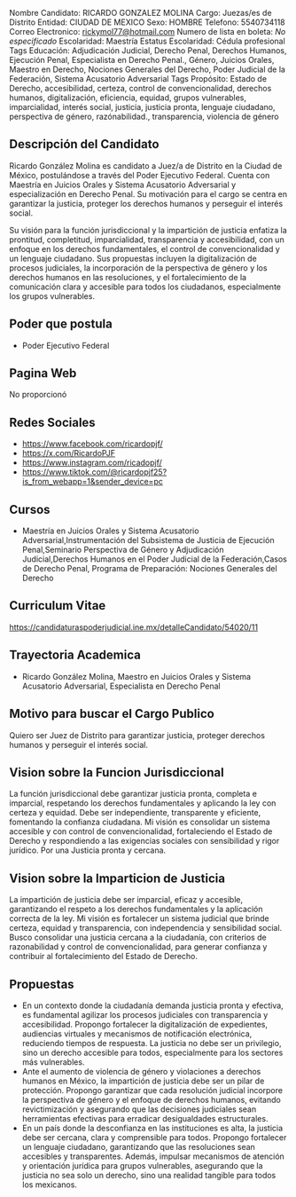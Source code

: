 Nombre Candidato: RICARDO GONZALEZ MOLINA
Cargo: Juezas/es de Distrito
Entidad: CIUDAD DE MEXICO
Sexo: HOMBRE
Telefono: 5540734118
Correo Electronico: rickymol77@hotmail.com
Numero de lista en boleta: *No especificado*
Escolaridad: Maestría
Estatus Escolaridad: Cédula profesional
Tags Educación: Adjudicación Judicial, Derecho Penal, Derechos Humanos, Ejecución Penal, Especialista en Derecho Penal., Género, Juicios Orales, Maestro en Derecho, Nociones Generales del Derecho, Poder Judicial de la Federación, Sistema Acusatorio Adversarial
Tags Propósito: Estado de Derecho, accesibilidad, certeza, control de convencionalidad, derechos humanos, digitalización, eficiencia, equidad, grupos vulnerables, imparcialidad, interés social, justicia, justicia pronta, lenguaje ciudadano, perspectiva de género, razónabilidad., transparencia, violencia de género


## Descripción del Candidato 

Ricardo González Molina es candidato a Juez/a de Distrito en la Ciudad de México, postulándose a través del Poder Ejecutivo Federal. Cuenta con Maestría en Juicios Orales y Sistema Acusatorio Adversarial y especialización en Derecho Penal. Su motivación para el cargo se centra en garantizar la justicia, proteger los derechos humanos y perseguir el interés social.

Su visión para la función jurisdiccional y la impartición de justicia enfatiza la prontitud, completitud, imparcialidad, transparencia y accesibilidad, con un enfoque en los derechos fundamentales, el control de convencionalidad y un lenguaje ciudadano. Sus propuestas incluyen la digitalización de procesos judiciales, la incorporación de la perspectiva de género y los derechos humanos en las resoluciones, y el fortalecimiento de la comunicación clara y accesible para todos los ciudadanos, especialmente los grupos vulnerables.


## Poder que postula

- Poder Ejecutivo Federal


## Pagina Web

No proporcionó


## Redes Sociales

- https://www.facebook.com/ricardopjf/
- https://x.com/RicardoPJF
- https://www.instagram.com/ricadopjf/
- https://www.tiktok.com/@ricardopjf25?is_from_webapp=1&sender_device=pc


## Cursos

- Maestría en Juicios Orales y Sistema Acusatorio Adversarial,Instrumentación del Subsistema de Justicia de Ejecución Penal,Seminario Perspectiva de Género y Adjudicación Judicial,Derechos Humanos en el Poder Judicial de la Federación,Casos de Derecho Penal, Programa de Preparación: Nociones Generales del Derecho


## Curriculum Vitae

https://candidaturaspoderjudicial.ine.mx/detalleCandidato/54020/11


## Trayectoria Academica

- Ricardo González Molina, Maestro en Juicios Orales y Sistema Acusatorio Adversarial, Especialista en Derecho Penal


## Motivo para buscar el Cargo Publico

Quiero ser Juez de Distrito para garantizar justicia, proteger derechos humanos y perseguir el interés social.


## Vision sobre la Funcion Jurisdiccional

La función jurisdiccional debe garantizar justicia pronta, completa e imparcial, respetando los derechos fundamentales y aplicando la ley con certeza y equidad. Debe ser independiente, transparente y eficiente, fomentando la confianza ciudadana. Mi visión es consolidar un sistema accesible y con control de convencionalidad, fortaleciendo el Estado de Derecho y respondiendo a las exigencias sociales con sensibilidad y rigor jurídico. Por una Justicia pronta y cercana.


## Vision sobre la Imparticion de Justicia

La impartición de justicia debe ser imparcial, eficaz y accesible, garantizando el respeto a los derechos fundamentales y la aplicación correcta de la ley. Mi visión es fortalecer un sistema judicial que brinde certeza, equidad y transparencia, con independencia y sensibilidad social. Busco consolidar una justicia cercana a la ciudadanía, con criterios de razonabilidad y control de convencionalidad, para generar confianza y contribuir al fortalecimiento del Estado de Derecho.


## Propuestas

- En un contexto donde la ciudadanía demanda justicia pronta y efectiva, es fundamental agilizar los procesos judiciales con transparencia y accesibilidad. Propongo fortalecer la digitalización de expedientes, audiencias virtuales y mecanismos de notificación electrónica, reduciendo tiempos de respuesta. La justicia no debe ser un privilegio, sino un derecho accesible para todos, especialmente para los sectores más vulnerables.
- Ante el aumento de violencia de género y violaciones a derechos humanos en México, la impartición de justicia debe ser un pilar de protección. Propongo garantizar que cada resolución judicial incorpore la perspectiva de género y el enfoque de derechos humanos, evitando revictimización y asegurando que las decisiones judiciales sean herramientas efectivas para erradicar desigualdades estructurales.
- En un país donde la desconfianza en las instituciones es alta, la justicia debe ser cercana, clara y comprensible para todos. Propongo fortalecer un lenguaje ciudadano, garantizando que las resoluciones sean accesibles y transparentes. Además, impulsar mecanismos de atención y orientación jurídica para grupos vulnerables, asegurando que la justicia no sea solo un derecho, sino una realidad tangible para todos los mexicanos.

